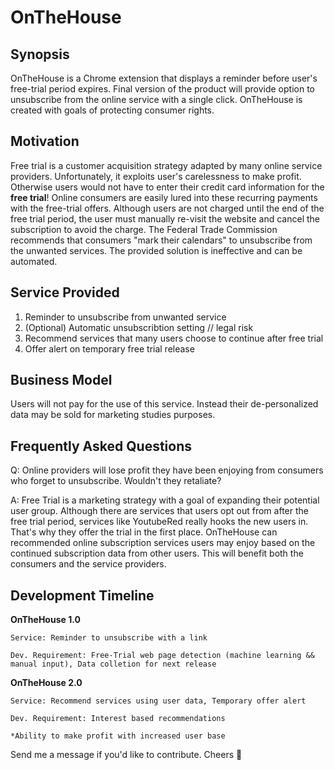 # OnTheHouse


## Synopsis
OnTheHouse is a Chrome extension that displays a reminder before user's free-trial period expires. Final version of the product will provide option to unsubscribe from the online service with a single click. OnTheHouse is created with goals of protecting consumer rights.


## Motivation
Free trial is a customer acquisition strategy adapted by many online service providers. Unfortunately, it exploits user's carelessness to make profit. Otherwise users would not have to enter their credit card information for the <b>free trial</b>!  Online consumers are easily lured into these recurring payments with the free-trial offers. Although users are not charged until the end of the free trial period, the user must manually re-visit the website and cancel the subscription to avoid the charge. The Federal Trade Commission recommends that consumers "mark their calendars" to unsubscribe from the unwanted services. The provided solution is ineffective and can be automated.


## Service Provided
1. Reminder to unsubscribe from unwanted service
2. (Optional) Automatic unsubscribtion setting // legal risk
3. Recommend services that many users choose to continue after free trial
4. Offer alert on temporary free trial release


## Business Model
Users will not pay for the use of this service. Instead their de-personalized data may be sold for marketing studies purposes.


## Frequently Asked Questions
Q: Online providers will lose profit they have been enjoying from consumers who forget to unsubscribe. Wouldn't they retaliate?

A: Free Trial is a marketing strategy with a goal of expanding their potential user group. Although there are services that users opt out from after the free trial period, services like YoutubeRed really hooks the new users in. That's why they offer the trial in the first place. OnTheHouse can recommended online subscription services users may enjoy based on the continued subscription data from other users. This will benefit both the consumers and the service providers.


## Development Timeline

<b>OnTheHouse 1.0</b>

    Service: Reminder to unsubscribe with a link

    Dev. Requirement: Free-Trial web page detection (machine learning && manual input), Data colletion for next release
  


<b>OnTheHouse 2.0</b>

    Service: Recommend services using user data, Temporary offer alert

    Dev. Requirement: Interest based recommendations
  
    *Ability to make profit with increased user base
  



Send me a message if you'd like to contribute. Cheers 🍹
